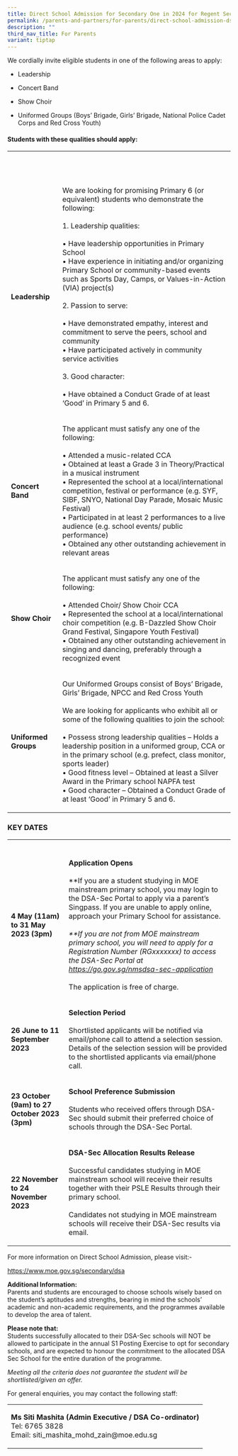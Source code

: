 ```yaml
---
title: Direct School Admission for Secondary One in 2024 for Regent Secondary School
permalink: /parents-and-partners/for-parents/direct-school-admission-dsa-2024/
description: ""
third_nav_title: For Parents
variant: tiptap
---
```

<p>We cordially invite eligible students in one of the following areas to apply:</p><ul data-tight="true" class="tight"><li><p>Leadership</p></li><li><p>Concert Band</p></li><li><p>Show Choir</p></li><li><p>Uniformed Groups (Boys’ Brigade, Girls’ Brigade, National Police Cadet Corps and Red Cross Youth)</p></li></ul><h4>Students with these qualities should apply:</h4><table><tbody><tr><th rowspan="1" colspan="1"><p>&nbsp;</p></th><th rowspan="1" colspan="1"><p>&nbsp;</p></th></tr><tr><td rowspan="1" colspan="1"><p><strong>Leadership</strong></p></td><td rowspan="1" colspan="1"><p>We are looking for promising Primary 6 (or equivalent) students who demonstrate the following: <br><br>1. Leadership qualities: <br><br>• Have leadership opportunities in Primary School<br>• Have experience in initiating and/or organizing Primary School or community-based events such as Sports Day, Camps, or Values-in-Action (VIA) project(s)<br><br>2. Passion to serve: <br><br>• Have demonstrated empathy, interest and commitment to serve the peers, school and community <br>• Have participated actively in community service activities <br><br>3. Good character:<br><br>• Have obtained a Conduct Grade of at least ‘Good’ in Primary 5 and 6.</p></td></tr><tr><td rowspan="1" colspan="1"><p><strong>Concert Band</strong></p></td><td rowspan="1" colspan="1"><p>The applicant must satisfy any one of the following:<br><br>• Attended a music-related CCA<br>• Obtained at least a Grade 3 in Theory/Practical in a musical instrument<br>• Represented the school at a local/international competition, festival or performance (e.g. SYF, SIBF, SNYO, National Day Parade, Mosaic Music Festival)<br>• Participated in at least 2 performances to a live audience (e.g. school events/ public performance)<br>• Obtained any other outstanding achievement in relevant areas</p></td></tr><tr><td rowspan="1" colspan="1"><p><strong>Show Choir</strong></p></td><td rowspan="1" colspan="1"><p>The applicant must satisfy any one of the following:<br><br>• Attended Choir/ Show Choir CCA<br>• Represented the school at a local/international choir competition (e.g. B-Dazzled Show Choir Grand Festival, Singapore Youth Festival)<br>• Obtained any other outstanding achievement in singing and dancing, preferably through a recognized event</p></td></tr><tr><td rowspan="1" colspan="1"><p><strong>Uniformed Groups</strong></p></td><td rowspan="1" colspan="1"><p>Our Uniformed Groups consist of Boys’ Brigade, Girls’ Brigade, NPCC and Red Cross Youth<br><br>We are looking for applicants who exhibit all or some of the following qualities to join the school:<br><br>• Possess strong leadership qualities – Holds a leadership position in a uniformed group, CCA or in the primary school (e.g. prefect, class monitor, sports leader)<br>• Good fitness level – Obtained at least a Silver Award in the Primary school NAPFA test<br>• Good character – Obtained a Conduct Grade of at least ‘Good’ in Primary 5 and 6.</p></td></tr></tbody></table><h3><strong>KEY DATES</strong></h3><table><tbody><tr><th rowspan="1" colspan="1"><p></p></th><th rowspan="1" colspan="1"><p></p></th></tr><tr><td rowspan="1" colspan="1"><p><strong>4 May (11am) to 31 May 2023 (3pm)</strong></p></td><td rowspan="1" colspan="1"><p><strong>Application Opens</strong><br><br>**If you are a student studying in MOE mainstream primary school, you may login to the DSA-Sec Portal to apply via a parent’s Singpass. If you are unable to apply online, approach your Primary School for assistance.<em><br><br>**If you are not from MOE mainstream primary school, you will need to apply for a Registration Number (RGxxxxxxx) to access the DSA-Sec Portal at <a href="https://go.gov.sg/nmsdsa-sec-application" rel="noopener noreferrer nofollow" target="_blank">https://go.gov.sg/nmsdsa-sec-application</a></em><br><br>The application is free of charge.</p></td></tr><tr><td rowspan="1" colspan="1"><p><strong>26 June to 11 September 2023</strong></p></td><td rowspan="1" colspan="1"><p><strong>Selection Period</strong><br><br>Shortlisted applicants will be notified via email/phone call to attend a selection session. Details of the selection session will be provided to the shortlisted applicants via email/phone call.</p></td></tr><tr><td rowspan="1" colspan="1"><p><strong>23 October (9am) to 27 October 2023 (3pm)</strong></p></td><td rowspan="1" colspan="1"><p><strong>School Preference Submission</strong><br><br>Students who received offers through DSA-Sec should submit their preferred choice of schools through the DSA-Sec Portal.</p></td></tr><tr><td rowspan="1" colspan="1"><p><strong>22 November to 24 November 2023</strong></p></td><td rowspan="1" colspan="1"><p><strong>DSA-Sec Allocation Results Release</strong><br><br>Successful candidates studying in MOE mainstream school will receive their results together with their PSLE Results through their primary school.<br><br>Candidates not studying in MOE mainstream schools will receive their DSA-Sec results via email.</p></td></tr></tbody></table><p>For more information on Direct School Admission, please visit:-</p><p><a href="https://www.moe.gov.sg/secondary/dsa" rel="noopener noreferrer nofollow" target="_blank">https://www.moe.gov.sg/secondary/dsa</a></p><p><strong>Additional Information:</strong><br>Parents and students are encouraged to choose schools wisely based on the student’s aptitudes and strengths, bearing in mind the schools’ academic and non-academic requirements, and the programmes available to develop the area of talent.</p><p><strong>Please note that:</strong><br>Students successfully allocated to their DSA-Sec schools&nbsp;will NOT be allowed to participate in the annual S1 Posting Exercise to opt for secondary schools, and are expected to honour the commitment to the allocated DSA Sec School for the entire duration of the programme.&nbsp;</p><p><em>Meeting all the criteria does not guarantee the student will be shortlisted/given an offer.</em></p><p>For general enquiries, you may contact the following staff:</p><table><tbody><tr><td rowspan="1" colspan="1"><p><strong>Ms Siti Mashita (Admin Executive / DSA Co-ordinator)</strong><br>Tel: 6765 3828<br>Email: siti_mashita_mohd_zain@moe.edu.sg</p></td></tr></tbody></table><p></p>